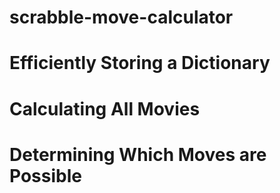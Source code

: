 # scrabble-move-calculator


# Efficiently Storing a Dictionary

# Calculating All Movies

# Determining Which Moves are Possible
